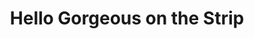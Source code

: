 ---
title: "Hello Gorgeous on the Strip"
url: /stillwater/hello-gorgeous-on-the-strip/
shop: hairdresser
---
